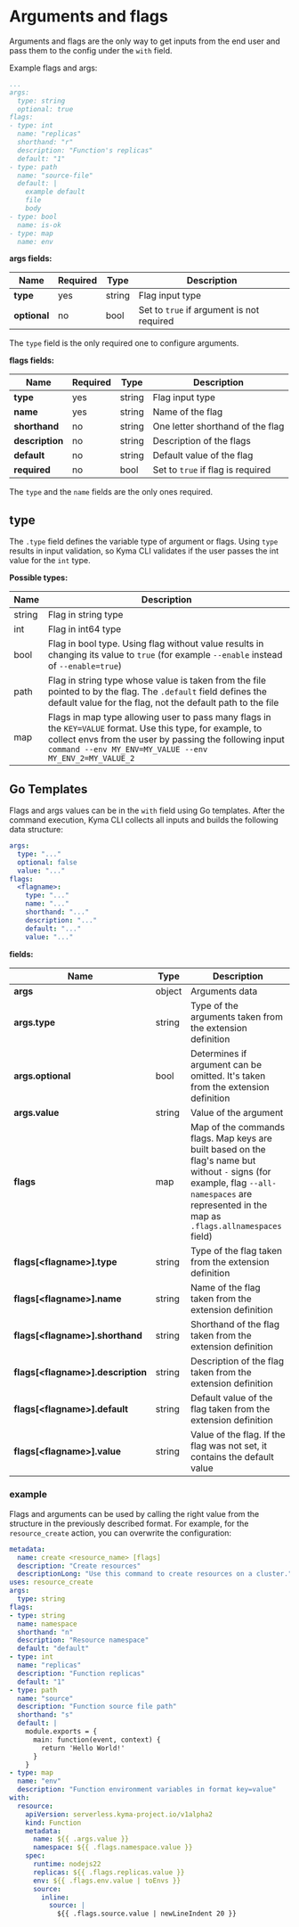 # Arguments and flags

Arguments and flags are the only way to get inputs from the end user and pass them to the config under the `with` field.

Example flags and args:

```yaml
...
args:
  type: string
  optional: true
flags:
- type: int
  name: "replicas"
  shorthand: "r"
  description: "Function's replicas"
  default: "1"
- type: path
  name: "source-file"
  default: |
    example default
    file
    body
- type: bool
  name: is-ok
- type: map
  name: env
```

**args fields:**

| Name | Required | Type | Description |
| --- | --- | --- | --- |
| **type** | yes | string | Flag input type |
| **optional** | no | bool | Set to `true` if argument is not required |

The `type` field is the only required one to configure arguments.

**flags fields:**

| Name | Required | Type | Description |
| --- | --- | --- | --- |
| **type** | yes | string | Flag input type |
| **name** | yes | string | Name of the flag |
| **shorthand** | no | string | One letter shorthand of the flag |
| **description** | no | string | Description of the flags |
| **default** | no | string | Default value of the flag |
| **required** | no | bool | Set to `true` if flag is required |

The `type` and the `name` fields are the only ones required.

## type

The `.type` field defines the variable type of argument or flags. Using `type` results in input validation, so Kyma CLI validates if the user passes the int value for the `int` type.

**Possible types:**

| Name | Description |
| --- | --- |
| string | Flag in string type |
| int | Flag in int64 type |
| bool | Flag in bool type. Using flag without value results in changing its value to `true` (for example `--enable` instead of `--enable=true`) |
| path | Flag in string type whose value is taken from the file pointed to by the flag. The `.default` field defines the default value for the flag, not the default path to the file |
| map | Flags in map type allowing user to pass many flags in the `KEY=VALUE` format. Use this type, for example, to collect envs from the user by passing the following input `command --env MY_ENV=MY_VALUE --env MY_ENV_2=MY_VALUE_2` |

## Go Templates

Flags and args values can be in the `with` field using Go templates. After the command execution, Kyma CLI collects all inputs and builds the following data structure:

```yaml
args:
  type: "..."
  optional: false
  value: "..."
flags:
  <flagname>:
    type: "..."
    name: "..."
    shorthand: "..."
    description: "..."
    default: "..."
    value: "..."
```

**fields:**

| Name | Type | Description |
| --- | --- | --- |
| **args** | object | Arguments data |
| **args.type** | string | Type of the arguments taken from the extension definition |
| **args.optional** | bool | Determines if argument can be omitted. It's taken from the extension definition |
| **args.value** | string | Value of the argument |
| **flags** | map | Map of the commands flags. Map keys are built based on the flag's name but without `-` signs (for example, flag `--all-namespaces` are represented in the map as `.flags.allnamespaces` field) |
| **flags[\<flagname\>].type** | string | Type of the flag taken from the extension definition |
| **flags[\<flagname\>].name** | string | Name of the flag taken from the extension definition |
| **flags[\<flagname\>].shorthand** | string | Shorthand of the flag taken from the extension definition |
| **flags[\<flagname\>].description** | string | Description of the flag taken from the extension definition |
| **flags[\<flagname\>].default** | string | Default value of the flag taken from the extension definition |
| **flags[\<flagname\>].value** | string | Value of the flag. If the flag was not set, it contains the default value |

### example

Flags and arguments can be used by calling the right value from the structure in the previously described format. For example, for the `resource_create` action, you can overwrite the configuration:

```yaml
metadata:
  name: create <resource_name> [flags]
  description: "Create resources"
  descriptionLong: "Use this command to create resources on a cluster."
uses: resource_create
args:
  type: string
flags:
- type: string
  name: namespace
  shorthand: "n"
  description: "Resource namespace"
  default: "default"
- type: int
  name: "replicas"
  description: "Function replicas"
  default: "1"
- type: path
  name: "source"
  description: "Function source file path"
  shorthand: "s"
  default: |
    module.exports = {
      main: function(event, context) {
        return 'Hello World!'
      }
    }
- type: map
  name: "env"
  description: "Function environment variables in format key=value"
with:
  resource:
    apiVersion: serverless.kyma-project.io/v1alpha2
    kind: Function
    metadata:
      name: ${{ .args.value }}
      namespace: ${{ .flags.namespace.value }}
    spec:
      runtime: nodejs22
      replicas: ${{ .flags.replicas.value }}
      env: ${{ .flags.env.value | toEnvs }}
      source:
        inline:
          source: |
            ${{ .flags.source.value | newLineIndent 20 }}
```
